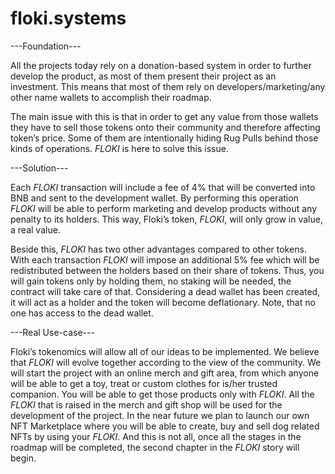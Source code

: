 # floki.systems

---Foundation---

All the projects today rely on a donation-based system in order to further develop the product, as most of them present their project as an investment. This means that most of them rely on developers/marketing/any other name wallets to accomplish their roadmap. 

The main issue with this is that in order to get any value from those wallets they have to sell those tokens onto their community and therefore affecting token’s price. Some of them are intentionally hiding Rug Pulls behind those kinds of operations. $FLOKI$ is here to solve this issue.

---Solution---

Each $FLOKI$ transaction will include a fee of 4% that will be converted into BNB and sent to the development wallet. By performing this operation $FLOKI$ will be able to perform marketing and develop products without any penalty to its holders. This way, Floki’s token, $FLOKI$, will only grow in value, a real value. 

Beside this, $FLOKI$ has two other advantages compared to other tokens. With each transaction $FLOKI$ will impose an additional 5% fee which will be redistributed between the holders based on their share of tokens. Thus, you will gain tokens only by holding them, no staking will be needed, the contract will take care of that. Considering a dead wallet has been created, it will act as a holder and the token will become deflationary. Note, that no one has access to the dead wallet.

---Real Use-case---

Floki’s tokenomics will allow all of our ideas to be implemented. We believe that $FLOKI$ will evolve together according to the view of the community. We will start the project with an online merch and gift area, from which anyone will be able to get a toy, treat or custom clothes for is/her trusted companion. You will be able to get those products only with $FLOKI$. All the $FLOKI$ that is raised in the merch and gift shop will be used for the development of the project. In the near future we plan to launch our own NFT Marketplace where you will be able to create, buy and sell dog related NFTs by using your $FLOKI$. And this is not all, once all the stages in the roadmap will be completed, the second chapter in the $FLOKI$ story will begin.
